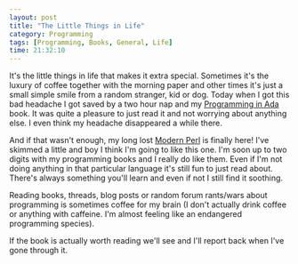 ```yaml
---
layout: post
title: "The Little Things in Life"
category: Programming
tags: [Programming, Books, General, Life]
time: 21:32:10
---
```

It's the little things in life that makes it extra special. Sometimes it's the luxury of coffee together with the morning paper and other times it's just a small simple smile from a random stranger, kid or dog. Today when I got this bad headache I got saved by a two hour nap and my [Programming in Ada][ada] book. It was quite a pleasure to just read it and not worrying about anything else. I even think my headache disappeared a while there.

And if that wasn't enough, my long lost [Modern Perl][perl] is finally here! I've skimmed a little and boy I think I'm going to like this one. I'm soon up to two digits with my programming books and I really do like them. Even if I'm not doing anything in that particular language it's still fun to just read about. There's always something you'll learn and even if not I still find it soothing.

Reading books, threads, blog posts or random forum rants/wars about programming is sometimes coffee for my brain (I don't actually drink coffee or anything with caffeine. I'm almost feeling like an endangered programming species).

If the book is actually worth reading we'll see and I'll report back when I've gone through it.

[ada]: http://www.prisjakt.nu/bok.php?p=6960
[perl]: http://www.onyxneon.com/books/modern_perl/index.html

